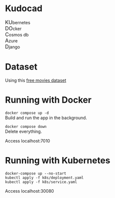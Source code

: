 # Kudocad
<span style="font-size: larger;">KU</span>bernetes<br>
<span style="font-size: larger;">DO</span>cker <br>
<span style="font-size: larger;">C</span>osmos db<br>
<span style="font-size: larger;">A</span>zure<br>
<span style="font-size: larger;">D</span>jango<br>

# Dataset
Using this [free movies dataset](https://data.world/jamesgaskin/movies)

# Running with Docker
`docker compose up -d`<br>
Build and run the app in the background.

`docker compose down`<br>
Delete everything.

Access localhost:7010

# Running with Kubernetes

`docker-compose up --no-start`<br>
`kubectl apply -f k8s/deployment.yaml`<br>
`kubectl apply -f k8s/service.yaml`

Access localhost:30080
